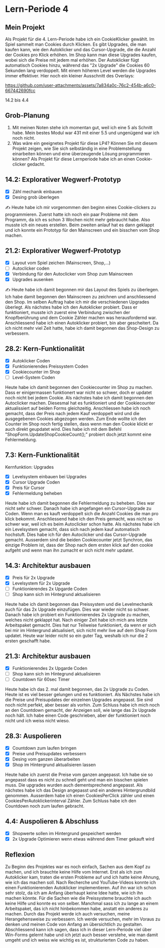 # Lern-Periode 4

## Mein Projekt
Als Projekt für die 4. Lern-Periode habe ich ein CookieKlicker gewählt. Im Spiel sammelt man Cookies durch Klicken. Es gibt Upgrades, die man kaufen kann, wie den Autoklicker und das Cursor-Upgrade, die die Anzahl der Cookies pro Klick erhöhen. Im Shop kann man diese Upgrades kaufen, wobei sich die Preise mit jedem mal erhöhen. Der Autoklicker fügt automatisch Cookies hinzu, während das "2x Upgrade" die Cookies 60 Sekunden lang verdoppelt. Mit einem höheren Level werden die Upgrades immer effektiver.
Hier noch ein kleiner Ausschnitt des Overlays: 

https://github.com/user-attachments/assets/7a834a0c-76c2-454b-a6c0-667442690fcc



14.2 bis 4.4

## Grob-Planung

1. Mit meinen Noten stehe ich momentan gut, weil ich eine 5 als Schnitt habe. Mein bestes Modul war 431 mit einer 5.5 und ungenügend war ich noch nicht.
2. Was wäre ein geeignetes Projekt für diese LP4? Können Sie mit diesem Projekt zeigen, wie Sie sich selbständig in eine Problemstellung einarbeiten können und eine überzeugende Lösung programmieren können?
Als Projekt für diese Lernperiode habe ich an einen Cookie-clicker gedacht.

## 14.2: Explorativer Wegwerf-Prototyp

- [x] Zähl mechanik einbauen
- [x] Desing grob überlegen

✍️ Heute habe ich mir vorgenommen den beginn eines Cookie-clickers zu programmieren. Zuerst hatte ich noch ein paar Probleme mit dem Programm, da ich es schon 3 Wochen nicht mehr gebraucht habe. Also musste ich ein neues erstellen. Beim zweiten anlauf hat es dann geklappt und ich konnte ein Prototyp für den Mainscreen und ein bisschen vom Shop machen.

## 21.2: Explorativer Wegwerf-Prototyp

- [X] Layout vom Spiel zeichen (Mainscreen, Shop,...)
- [ ] Autoclicker coden
- [X] Verbindung für den Autoclicker vom Shop zum Mainscreen
- [X] Upgrades ausenken

✍️ Heute habe ich damit begonnen mir das Layout des Spiels zu überlegen. Ich habe damit begonnen den Mainscreen zu zeichnen und anschliessend den Shop. Im selben Auftrag habe ich mir die verschiedenen Upgrades überlegt. Als nächstes habe ich den Autoklicker probiert. Dass er funktioniert, musste ich zuerst eine Verbindung zwischen der Knopfberührung und dem Cookie Zähler machen was herausfordernd war. Anschliessend habe ich einen Autoklicker probiert, bin aber gescheitert. Da ich nicht mehr viel Zeit hatte, habe ich damit begonnen das Shop-Design zu verbessern.

## 28.2: Kern-Funktionalität
- [X] Autoklicker Coden
- [X] Funktionierendes Preissystem Coden
- [X] Cookiecounter im Shop
- [ ] Level-System Coden

Heute habe ich damit begonnen den Cookiecounter im Shop zu machen. Dass er einigermassen funktionert war nicht so schwer, doch er updatet noch nicht bei jedem Cookie. Als nächstes habe ich damit begonnen den Autoclicker machen. Diesesmal hat es funktioniert und der Cookiecounter aktualissiert auf beiden Forms gleichzeitig. Anschliessen habe ich noch gemacht, dass der Preis nach jedem Kauf verdoppelt wird und die ausgegebenen Cookies abgezogen werden. Zum Ende wollte ich den Counter im Shop noch fertig stellen, dass wenn man den Cookie klickt er auch direkt geupdatet wird. Dies habe ich mit dem Befehl "ShopForm.UpdateShopCookieCount();" probiert doch jetzt kommt eine Fehlermeldung.

## 7.3: Kern-Funktionalität
Kernfunktion: Upgrades
- [x] Levelsystem einbauen bei Upgrades
- [x] Cursor Upgrade Coden
- [x] Preis für Cursor
- [x] Fehlermeldung beheben

Heute habe ich damit begonnen die Fehlermeldung zu beheben. Dies war nicht sehr schwer. Danach habe ich angefangen ein Cursor-Upgrade zu Coden. Wenn man es kauft verdoppelt sich die Anzahl Cookies die man pro klick bekommt. Anschliessend habe ich den Preis gemacht, was nicht so schwer war, weil ich es beim Autoclicker schon hatte. Als nächstes habe ich ein Levelsystem gemacht, dass sich nach jedem kauf automatisch hochstuft. Dies habe ich für den Autoclicker und das Cursor-Upgrade gemacht. Ausserdem sind die beiden Cookiecounter jetzt Synchron, das einzige Problem ist, dass der Shop nach dem ersten klick auf den cookie aufgeht und wenn man ihn zumacht er sich nicht mehr updatet.

## 14.3: Architektur ausbauen
- [X] Preis für 2x Upgrade
- [x] Levelsystem für 2x Upgrade 
- [ ] Funktionierendes 2x Upgarde Coden
- [ ] Shop kann sich im Hintegrund aktualisieren

Heute habe ich damit begonnen das Preissystem und die Levelmechanik auch für das 2x Upgrade einzufügen. Dies war wieder nicht so schwer. Danach habe ich probiert ein Funktionierendes 2x Upgrade zu machen, welches nicht geklappt hat. Nach einiger Zeit habe ich mich ans letzte Arbeitspaket gemacht. Dies hat nur Teilweise funktioniert, da wenn er sich bei mir im Hintergrund aktualisiert, sich nicht mehr live auf dem Shop Form updatet. Heute war leider nicht so ein guter Tag, weshalb ich nur die 2 ersten geschafft habe. 
 
## 21.3: Architektur ausbauen
- [X] Funktionierendes 2x Upgarde Coden
- [ ] Shop kann sich im Hintegrund aktualisieren
- [ ] Countdown für 60sec Timer

Heute habe ich das 2. mal damit begonnen, das 2x Upgrade zu Coden. Heute ist es viel besser gelungen und es funktioniert. Als Nächstes habe ich die Preise und Preisupdates der einzelnen Upgrades angepasst. Sie sind noch nicht perfekt, aber besser als vorhin. Zum Schluss habe ich mich noch an den Countdown gemacht, der Anzeigen soll, wie lange das 2x Upgrade noch hält. Ich habe einen Code geschrieben, aber der funktioniert noch nicht und ich weiss nicht wieso.

## 28.3: Auspolieren
- [X] Countdown zum laufen bringen
- [X] Preise und Preisupdates verbessern
- [X] Desing vom ganzen überarbeiten
- [X] Shop im Hintergrund aktualisieren lassen

Heute habe ich zuerst die Preise vom ganzen angepasst. Ich habe sie so angepasst dass es nicht zu schnell geht und man ein bisschen spielen muss. Die upgrades wurden auch dementsprechend angepasst. Als nächstes habe ich das Design angepasst und ein anderes Hintergrundbild genommen. Ausserdem habe ich einen CookiesPerClick zähler und einen CookiesPerAutoklickerinterval Zähler. Zum Schluss habe ich den Countdown noch zum laufen gebracht.

## 4.4: Auspolieren & Abschluss
- [x] Shopwerte sollen im Hintergrund gespeichert werden
- [X] 2x Upgrade Optimieren wenn etwas während dem Timer gekauft wird

## Reflexion
Zu Beginn des Projektes war es noch einfach, Sachen aus dem Kopf zu machen, und ich brauchte keine Hilfe vom Internet. Erst als ich zum Autoklicker kam, traten die ersten Probleme auf und ich hatte keine Ahnung, wie ich das machen soll. Nach Recherche und YouTube-Videos konnte ich einen Funktionierenden Autoklicker implementieren. Auf ihn war ich schon sehr stolz, da ich am Anfang überhaupt keine Idee hatte, wie ich ihn machen könnte. Für die Sachen wie die Preissysteme brauchte ich auch keine Hilfe und konnte es von selber. Manchmal sass ich zu lange an einem Arbeitspaket, das ich nicht hinbekommen habe, anstatt ein anderes zu machen. Durch das Projekt werde ich auch versuchen, meine Herangehensweise zu verbessern. Ich werde versuchen, mehr im Voraus zu denken und meinen Code von Anfang an übersichtlich zu gestalten. Abschliessend kann ich sagen, dass ich in dieser Lern-Periode viel über Win-Forms gelernt habe und ich jetzt auch besser verstehe, wie man damit umgeht und ich weiss wie wichtig es ist, strukturierten Code zu haben.
